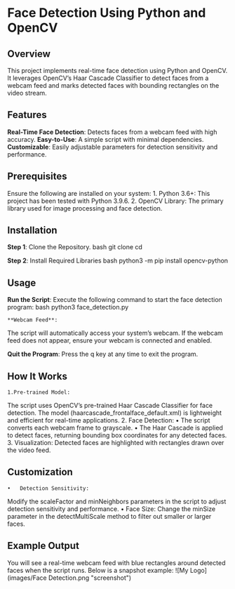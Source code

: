 # Face Detection Using Python and OpenCV
## Overview
This project implements real-time face detection using Python and OpenCV. It leverages OpenCV’s Haar Cascade Classifier to detect faces from a webcam feed and marks detected faces with bounding rectangles on the video stream.


## Features
**Real-Time Face Detection**: Detects faces from a webcam feed with high accuracy.
**Easy-to-Use**: A simple script with minimal dependencies.
**Customizable**: Easily adjustable parameters for detection sensitivity and performance.


## Prerequisites

Ensure the following are installed on your system:
	1.	Python 3.6+: This project has been tested with Python 3.9.6.
	2.	OpenCV Library: The primary library used for image processing and face detection.

 ## Installation

**Step 1**: Clone the Repository.
bash
git clone <repository-url>
cd <repository-folder>

**Step 2**: Install Required Libraries
bash
python3 -m pip install opencv-python

## Usage
**Run the Script**:
Execute the following command to start the face detection program:
bash
python3 face_detection.py

	**Webcam Feed**:
The script will automatically access your system’s webcam. If the webcam feed does not appear, ensure your webcam is connected and enabled.

**Quit the Program**:
Press the q key at any time to exit the program.

## How It Works
	1.Pre-trained Model:
The script uses OpenCV’s pre-trained Haar Cascade Classifier for face detection. The model (haarcascade_frontalface_default.xml) is lightweight and efficient for real-time applications.
	2.	Face Detection:
	•	The script converts each webcam frame to grayscale.
	•	The Haar Cascade is applied to detect faces, returning bounding box coordinates for any detected faces.
	3.	Visualization:
Detected faces are highlighted with rectangles drawn over the video feed.

## Customization
	•	Detection Sensitivity:
Modify the scaleFactor and minNeighbors parameters in the script to adjust detection sensitivity and performance.
	•	Face Size:
Change the minSize parameter in the detectMultiScale method to filter out smaller or larger faces.

## Example Output

You will see a real-time webcam feed with blue rectangles around detected faces when the script runs. Below is a snapshot example:
![My Logo](images/Face Detection.png "screenshot")


